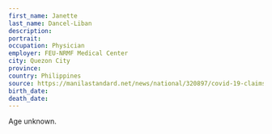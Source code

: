 ```yaml
---
first_name: Janette
last_name: Dancel-Liban
description: 
portrait: 
occupation: Physician
employer: FEU-NRMF Medical Center
city: Quezon City
province: 
country: Philippines
source: https://manilastandard.net/news/national/320897/covid-19-claims-15th-doctor-hero.html
birth_date: 
death_date: 
---
```


Age unknown.